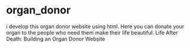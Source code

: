 # organ_donor
i develop this organ donor website using html. Here you can donate your organ to the people who need them make their life beautiful.
Life After Death: Building an Organ Donor Website

